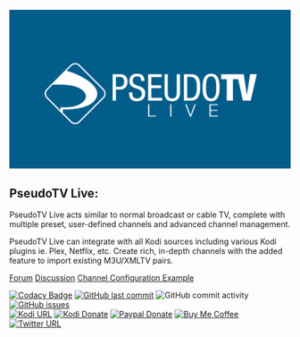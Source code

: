 ![](https://raw.githubusercontent.com/PseudoTV/PseudoTV_Artwork/master/PseudoTV%20Live/Flat/PTVL%20-%20Metro%20-%20Fanart%20(1).png)

## PseudoTV Live:

PseudoTV Live acts similar to normal broadcast or cable TV, complete with multiple preset, user-defined channels and advanced channel management.

PseudoTV Live can integrate with all Kodi sources including various Kodi plugins ie. Plex, Netflix, etc.
Create rich, in-depth channels with the added feature to import existing M3U/XMLTV pairs.

[Forum](https://forum.kodi.tv/showthread.php?tid=355549)
[Discussion](https://forum.kodi.tv/showthread.php?tid=346803)
[Channel Configuration Example](https://rawhttps://github.com/PseudoTV/PseudoTV_Live/raw/master/plugin.video.pseudotv.live/channels.json.githubusercontent.com/PseudoTV/PseudoTV_Live/master/channels.json)

[![Codacy Badge](https://img.shields.io/codacy/grade/efcc007bd689449f8cf89569ac6a311b.svg?style=flat-square)](https://www.codacy.com/app/PseudoTV/PseudoTV_Live/dashboard)
[![GitHub last commit](https://img.shields.io/github/last-commit/PseudoTV/PseudoTV_Live.svg?style=flat-square)](https://github.com/PseudoTV/PseudoTV_Live/commits/master)
![GitHub commit activity](https://img.shields.io/github/commit-activity/m/PseudoTV/PseudoTV_Live.svg?color=red&style=flat-square)
[![GitHub issues](https://img.shields.io/github/issues/PseudoTV/PseudoTV_Live.svg?style=flat-square)](https://github.com/PseudoTV/PseudoTV_Live/issues)  
[![Kodi URL](https://img.shields.io/badge/Supports-Kodi%2019-blue.svg?style=flat-square)](https://kodi.tv/download)
[![Kodi Donate](https://img.shields.io/badge/Donate-Kodi-blue.svg?style=flat-square)](https://kodi.tv/contribute/donate)
[![Paypal Donate](https://img.shields.io/badge/Donate-Lunatixz-blue.svg?style=flat-square)](https://paypal.me/Lunatixz)
[![Buy Me Coffee](https://img.shields.io/badge/Coffee-Lunatixz-blue.svg?style=flat-square)](https://www.buymeacoffee.com/Lunatixz)
[![Twitter URL](https://img.shields.io/twitter/follow/PseudoTV_Live.svg?color=blue&label=%40PseudoTV_Live&style=flat-square)](https://twitter.com/PseudoTV_Live) 


